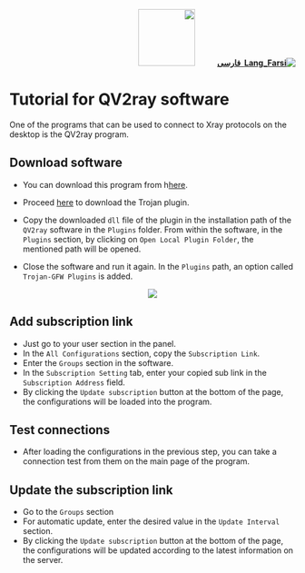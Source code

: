<div dir="rtl">

[**![Lang_Farsi](https://user-images.githubusercontent.com/125398461/234186932-52f1fa82-52c6-417f-8b37-08fe9250a55f.png) &nbsp;فارسی**](https://github.com/hiddify/hiddify-config/wiki/%D8%A2%D9%85%D9%88%D8%B2%D8%B4-%DA%A9%D8%A7%D8%B1-%D8%A8%D8%A7-%D9%86%D8%B1%D9%85%E2%80%8C%D8%A7%D9%81%D8%B2%D8%A7%D8%B1-QV2ray)&nbsp;&nbsp;&nbsp;&nbsp;&nbsp;&nbsp;&nbsp;&nbsp;&nbsp;&nbsp;<a href="https://github.com/hiddify/hiddify-config/wiki/All-tutorials-and-videos"><img width="100" src="https://github.com/hiddify/hiddify-config/assets/125398461/8ac5b906-105c-4b98-acf5-0e12e39e33f6" /></a>
</div>



# Tutorial for QV2ray software
One of the programs that can be used to connect to Xray protocols on the desktop is the QV2ray program.

## Download software
- You can download this program from h[here](https://github.com/Qv2ray/Qv2ray/releases).

- Proceed [here](https://github.com/Qv2ray/QvPlugin-Trojan/releases) to download the Trojan plugin.

- Copy the downloaded `dll` file of the plugin in the installation path of the `QV2ray` software in the `Plugins` folder. From within the software, in the `Plugins` section, by clicking on `Open Local Plugin Folder`, the mentioned path will be opened.

- Close the software and run it again. In the `Plugins` path, an option called `Trojan-GFW Plugins` is added.

<div align=center>

![](https://user-images.githubusercontent.com/125398461/244033365-289c4b06-1436-4549-b331-ada3a668a052.png)
</div>

## Add subscription link

- Just go to your user section in the panel.
- In the `All Configurations` section, copy the `Subscription Link`.
- Enter the `Groups` section in the software.
- In the `Subscription Setting` tab, enter your copied sub link in the `Subscription Address` field.
- By clicking the `Update subscription` button at the bottom of the page, the configurations will be loaded into the program.

## Test connections

- After loading the configurations in the previous step, you can take a connection test from them on the main page of the program.

## Update the subscription link

- Go to the `Groups` section
- For automatic update, enter the desired value in the `Update Interval` section.
- By clicking the `Update subscription` button at the bottom of the page, the configurations will be updated according to the latest information on the server.